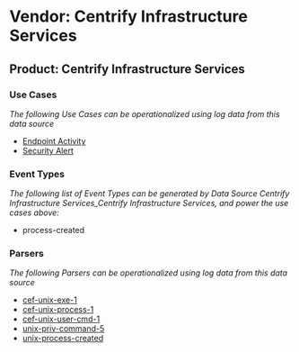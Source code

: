 Vendor: Centrify Infrastructure Services
========================================
Product: Centrify Infrastructure Services
-----------------------------------------

### Use Cases

_The following Use Cases can be operationalized using log data from this data source_

* [Endpoint Activity](usecase_endpoint_activity.md)
* [Security Alert](usecase_security_alert.md)


### Event Types

_The following list of Event Types can be generated by Data Source Centrify Infrastructure Services_Centrify Infrastructure Services, and power the use cases above:_

- process-created


### Parsers

_The following Parsers can be operationalized using log data from this data source_

* [cef-unix-exe-1](parserContent_cef-unix-exe-1.md)
* [cef-unix-process-1](parserContent_cef-unix-process-1.md)
* [cef-unix-user-cmd-1](parserContent_cef-unix-user-cmd-1.md)
* [unix-priv-command-5](parserContent_unix-priv-command-5.md)
* [unix-process-created](parserContent_unix-process-created.md)
